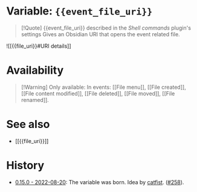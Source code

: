 # Variable: `{{event_file_uri}}`
> [!Quote] {{event_file_uri}} described in the *Shell commands* plugin's settings
> Gives an Obsidian URI that opens the event related file.

![[{{file_uri}}#URI details]]

# Availability
> [!Warning] Only available:
> In events: [[File menu]], [[File created]], [[File content modified]], [[File deleted]], [[File moved]], [[File renamed]].

# See also
- [[{{file_uri}}]]

# History
- [0.15.0 - 2022-08-20](https://github.com/Taitava/obsidian-shellcommands/blob/main/CHANGELOG.md#0150---2022-08-20): The variable was born. Idea by [catfist](https://github.com/catfist). ([#258](https://github.com/Taitava/obsidian-shellcommands/issues/258)).